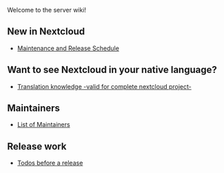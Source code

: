 Welcome to the server wiki!

## New in Nextcloud

* [Maintenance and Release Schedule](https://github.com/nextcloud/server/wiki/Maintenance-and-Release-Schedule)

## Want to see Nextcloud in your native language?
* [Translation knowledge -valid for complete nextcloud project-](https://github.com/nextcloud/server/wiki/Translation-knowledge-(valid-for-whole-nextcloud-project))

## Maintainers

* [List of Maintainers](https://github.com/nextcloud/server/wiki/Maintainers)

## Release work

* [Todos before a release](https://github.com/nextcloud/server/wiki/Todos-before-a-release)